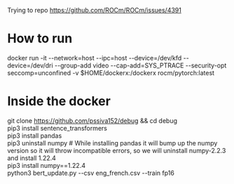 Trying to repo https://github.com/ROCm/ROCm/issues/4391

# How to run
docker run -it --network=host --ipc=host --device=/dev/kfd --device=/dev/dri --group-add video --cap-add=SYS_PTRACE --security-opt seccomp=unconfined -v $HOME/dockerx:/dockerx rocm/pytorch:latest

# Inside the docker
git clone https://github.com/pssiva152/debug && cd debug <br/>
pip3 install sentence_transformers <br/>
pip3 install pandas <br/>
pip3 uninstall numpy # While installing pandas it will bump up the numpy version so it will throw incompatible errors, so we will uninstall numpy-2.2.3 and install 1.22.4 <br/>
pip3 install numpy==1.22.4 <br/>
python3 bert_update.py --csv eng_french.csv --train fp16
